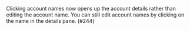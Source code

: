 Clicking account names now opens up the account details rather than editing the account name.  You can still edit account names by clicking on the name in the details pane.  (#244)
